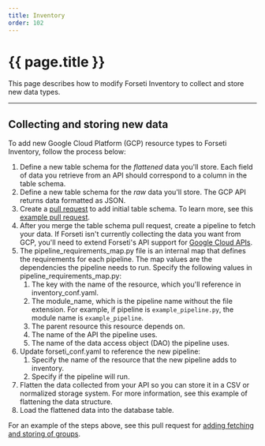```yaml
---
title: Inventory
order: 102
---
```


# {{ page.title }}

This page describes how to modify Forseti Inventory to collect and store new
data types.

---

## Collecting and storing new data

To add new Google Cloud Platform (GCP) resource types to Forseti Inventory,
follow the process below:

1. Define a new table schema for the *flattened* data you'll store. Each field
    of data you retrieve from an API should correspond to a column in the table
    schema.
1. Define a new table schema for the *raw* data you'll store. The GCP API
    returns data formatted as JSON.
1. Create a
    [pull request](https://help.github.com/articles/creating-a-pull-request/) to add
    initial table schema. To learn more, see this
    [example pull request](https://github.com/GoogleCloudPlatform/forseti-security/pull/159).
1. After you merge the table schema pull request, create a
    pipeline
    to fetch your data. If Forseti isn't currently collecting the data you
    want from GCP, you'll need to extend Forseti's API support for
    [Google Cloud APIs](https://cloud.google.com/apis/docs/overview).
1. The pipeline_requirements_map.py file is an internal map that defines
    the requirements for each pipeline. The map values are the dependencies
    the pipeline needs to run. Specify the following values in
    pipeline_requirements_map.py:
    1. The key with the name of the resource, which you'll reference in
        inventory_conf.yaml.
    1. The module_name, which is the pipeline name without the file
        extension. For example, if pipeline is `example_pipeline.py`, the
        module name is `example_pipeline`.
    1. The parent resource this resource depends on.
    1. The name of the API the pipeline uses.
    1. The name of the data access object (DAO) the pipeline uses.
1. Update forseti_conf.yaml to reference the new pipeline:
    1. Specify the name of the resource that the new pipeline adds to
        inventory.
    1. Specify if the pipeline will run.
1. Flatten the data collected from your API so you can store it in a CSV or
    normalized storage system. For more information, see this example of
    flattening the data structure.
1. Load the flattened data into the database table.

For an example of the steps above, see this pull request for
[adding fetching and storing of groups](https://github.com/GoogleCloudPlatform/forseti-security/pull/165).
